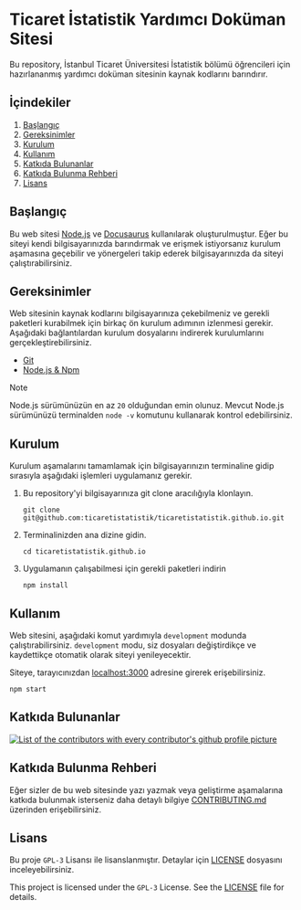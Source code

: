 # Ticaret İstatistik Yardımcı Doküman Sitesi

Bu repository, İstanbul Ticaret Üniversitesi İstatistik bölümü öğrencileri için hazırlananmış yardımcı doküman sitesinin kaynak kodlarını barındırır.

## İçindekiler

1. [Başlangıç](#başlangıç)
2. [Gereksinimler](#gereksinimler)
3. [Kurulum](#kurulum)
4. [Kullanım](#kullanım)
5. [Katkıda Bulunanlar](#katkıda-bulunanlar)
6. [Katkıda Bulunma Rehberi](#katkıda-bulunma-rehberi)
7. [Lisans](#lisans)

## Başlangıç

Bu web sitesi [Node.js](https://nodejs.org/en/download) ve [Docusaurus](https://docusaurus.io/) kullanılarak oluşturulmuştur. Eğer bu siteyi kendi bilgisayarınızda barındırmak ve erişmek istiyorsanız kurulum aşamasına geçebilir ve yönergeleri takip ederek bilgisayarınızda da siteyi çalıştırabilirsiniz.

## Gereksinimler

Web sitesinin kaynak kodlarını bilgisayarınıza çekebilmeniz ve gerekli paketleri kurabilmek için birkaç ön kurulum adımının izlenmesi gerekir. Aşağıdaki bağlantılardan kurulum dosyalarını indirerek kurulumlarını gerçekleştirebilirsiniz.

- [Git](https://git-scm.com/downloads)
- [Node.js & Npm](https://nodejs.org/en/download/)

> [!NOTE]
> Node.js sürümünüzün en az `20` olduğundan emin olunuz. Mevcut Node.js sürümünüzü terminalden `node -v` komutunu kullanarak kontrol edebilirsiniz.

## Kurulum

Kurulum aşamalarını tamamlamak için bilgisayarınızın terminaline gidip sırasıyla aşağıdaki işlemleri uygulamanız gerekir.

1. Bu repository'yi bilgisayarınıza git clone aracılığıyla klonlayın.

    ```shell
    git clone git@github.com:ticaretistatistik/ticaretistatistik.github.io.git
    ```

2. Terminalinizden ana dizine gidin.

    ```shell
    cd ticaretistatistik.github.io
    ```

3. Uygulamanın çalışabilmesi için gerekli paketleri indirin

    ```shell
    npm install
    ```

## Kullanım

Web sitesini, aşağıdaki komut yardımıyla `development` modunda çalıştırabilirsiniz. `development` modu, siz dosyaları değiştirdikçe ve kaydettikçe otomatik olarak siteyi yenileyecektir.

Siteye, tarayıcınızdan [localhost:3000](http://localhost:3000) adresine girerek erişebilirsiniz.

```shell
npm start
```

## Katkıda Bulunanlar

<a href="https://github.com/ticaretistatistik/ticaretistatistik.github.io/graphs/contributors">
  <img alt="List of the contributors with every contributor's github profile picture" src="https://contrib.rocks/image?repo=ticaretistatistik/ticaretistatistik.github.io" />
</a>

## Katkıda Bulunma Rehberi

Eğer sizler de bu web sitesinde yazı yazmak veya geliştirme aşamalarına katkıda bulunmak isterseniz daha detaylı bilgiye [CONTRIBUTING.md](./CONTRIBUTING.md) üzerinden erişebilirsiniz.

## Lisans

Bu proje `GPL-3` Lisansı ile lisanslanmıştır. Detaylar için [LICENSE](./LICENSE) dosyasını inceleyebilirsiniz.

This project is licensed under the `GPL-3` License. See the [LICENSE](./LICENSE) file for details.
